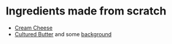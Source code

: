 # Ingredients made from scratch
* [Cream Cheese](https://www.youtube.com/watch?v=oIVRzfYPEW0)
* [Cultured Butter](https://www.youtube.com/watch?v=e5ebze7Gof4) and some [background](http://www.webexhibits.org/butter/index.html)
